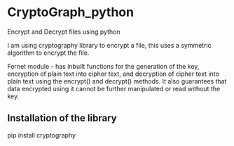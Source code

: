 # CryptoGraph_python

Encrypt and Decrypt files using python

I am using cryptography library to encrypt a file, this uses a symmetric algorithm to encrypt the file.

Fernet module - has inbuilt functions for the generation of the key, encryption of plain text into cipher text, and decryption of cipher text into plain text using the encrypt() and decrypt() methods.
It also guarantees that data encrypted using it cannot be further manipulated or read without the key.

## Installation of the library

pip install cryptography
